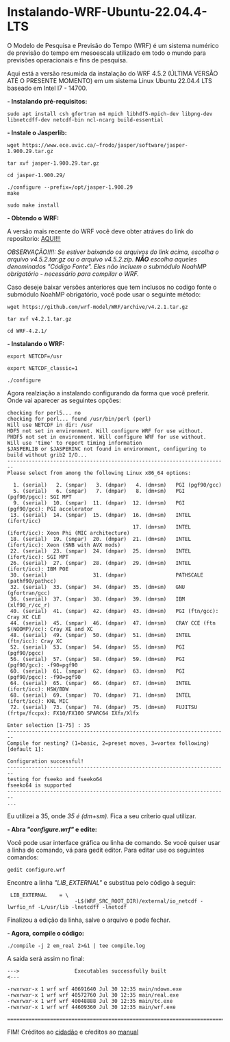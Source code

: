 # Instalando-WRF-Ubuntu-22.04.4-LTS

O Modelo de Pesquisa e Previsão do Tempo (WRF) é um sistema numérico de previsão do tempo em mesoescala utilizado em todo o mundo para previsões operacionais e fins de pesquisa.

Aqui está a versão resumida da instalação do WRF 4.5.2 (ÚLTIMA VERSÃO ATÉ O PRESENTE MOMENTO) em um sistema Linux Ubuntu 22.04.4 LTS baseado em Intel I7 - 14700.

**- Instalando pré-requisitos:**

```
sudo apt install csh gfortran m4 mpich libhdf5-mpich-dev libpng-dev libnetcdff-dev netcdf-bin ncl-ncarg build-essential
```

**- Instale o Jasperlib:**

```
wget https://www.ece.uvic.ca/~frodo/jasper/software/jasper-1.900.29.tar.gz
```
```
tar xvf jasper-1.900.29.tar.gz 
```
```
cd jasper-1.900.29/
```
```
./configure --prefix=/opt/jasper-1.900.29
make
```
```
sudo make install
```

**- Obtendo o WRF:**

A versão mais recente do WRF você deve obter atráves do link do repositorio:
[AQUI!!!](https://github.com/wrf-model/WRF/releases/tag/v4.5.2)

_OBSERVAÇÃO!!!!: Se estiver baixando os arquivos do link acima, escolha o arquivo v4.5.2.tar.gz ou o arquivo v4.5.2.zip. **NÃO** escolha aqueles denominados "Código Fonte". Eles não incluem o submódulo NoahMP obrigatório - necessário para compilar o WRF._

Caso deseje baixar versões anteriores que tem inclusos no codigo fonte o submódulo NoahMP obrigatório, você pode usar o seguinte método:
```
wget https://github.com/wrf-model/WRF/archive/v4.2.1.tar.gz
```
```
tar xvf v4.2.1.tar.gz
```
```
cd WRF-4.2.1/
```

**- Instalando o WRF:**

```
export NETCDF=/usr
```
```
export NETCDF_classic=1
```
```
./configure
```
Agora realziação a instalando configurando da forma que você preferir. Onde vai aparecer as seguintes opções:

```
checking for perl5... no
checking for perl... found /usr/bin/perl (perl)
Will use NETCDF in dir: /usr
HDF5 not set in environment. Will configure WRF for use without.
PHDF5 not set in environment. Will configure WRF for use without.
Will use 'time' to report timing information
$JASPERLIB or $JASPERINC not found in environment, configuring to build without grib2 I/O...
------------------------------------------------------------------------
Please select from among the following Linux x86_64 options:

  1. (serial)   2. (smpar)   3. (dmpar)   4. (dm+sm)   PGI (pgf90/gcc)
  5. (serial)   6. (smpar)   7. (dmpar)   8. (dm+sm)   PGI (pgf90/pgcc): SGI MPT
  9. (serial)  10. (smpar)  11. (dmpar)  12. (dm+sm)   PGI (pgf90/gcc): PGI accelerator
 13. (serial)  14. (smpar)  15. (dmpar)  16. (dm+sm)   INTEL (ifort/icc)
                                         17. (dm+sm)   INTEL (ifort/icc): Xeon Phi (MIC architecture)
 18. (serial)  19. (smpar)  20. (dmpar)  21. (dm+sm)   INTEL (ifort/icc): Xeon (SNB with AVX mods)
 22. (serial)  23. (smpar)  24. (dmpar)  25. (dm+sm)   INTEL (ifort/icc): SGI MPT
 26. (serial)  27. (smpar)  28. (dmpar)  29. (dm+sm)   INTEL (ifort/icc): IBM POE
 30. (serial)               31. (dmpar)                PATHSCALE (pathf90/pathcc)
 32. (serial)  33. (smpar)  34. (dmpar)  35. (dm+sm)   GNU (gfortran/gcc)
 36. (serial)  37. (smpar)  38. (dmpar)  39. (dm+sm)   IBM (xlf90_r/cc_r)
 40. (serial)  41. (smpar)  42. (dmpar)  43. (dm+sm)   PGI (ftn/gcc): Cray XC CLE
 44. (serial)  45. (smpar)  46. (dmpar)  47. (dm+sm)   CRAY CCE (ftn $(NOOMP)/cc): Cray XE and XC
 48. (serial)  49. (smpar)  50. (dmpar)  51. (dm+sm)   INTEL (ftn/icc): Cray XC
 52. (serial)  53. (smpar)  54. (dmpar)  55. (dm+sm)   PGI (pgf90/pgcc)
 56. (serial)  57. (smpar)  58. (dmpar)  59. (dm+sm)   PGI (pgf90/gcc): -f90=pgf90
 60. (serial)  61. (smpar)  62. (dmpar)  63. (dm+sm)   PGI (pgf90/pgcc): -f90=pgf90
 64. (serial)  65. (smpar)  66. (dmpar)  67. (dm+sm)   INTEL (ifort/icc): HSW/BDW
 68. (serial)  69. (smpar)  70. (dmpar)  71. (dm+sm)   INTEL (ifort/icc): KNL MIC
 72. (serial)  73. (smpar)  74. (dmpar)  75. (dm+sm)   FUJITSU (frtpx/fccpx): FX10/FX100 SPARC64 IXfx/Xlfx

Enter selection [1-75] : 35
------------------------------------------------------------------------
Compile for nesting? (1=basic, 2=preset moves, 3=vortex following) [default 1]: 

Configuration successful! 
------------------------------------------------------------------------
testing for fseeko and fseeko64
fseeko64 is supported
------------------------------------------------------------------------
...
```
Eu utilizei a 35, onde _35 é (dm+sm)_. Fica a seu críterio qual utilizar.

**- Abra _"configure.wrf"_ e edite:**

Você pode usar interface gráfica ou linha de comando. Se você quiser usar a linha de comando, vá para gedit editor. Para editar use os seguintes comandos:
```
gedit configure.wrf
```
Encontre a linha _"LIB_EXTERNAL"_ e substitua pelo código à seguir:
```
 LIB_EXTERNAL    = \
                      -L$(WRF_SRC_ROOT_DIR)/external/io_netcdf -lwrfio_nf -L/usr/lib -lnetcdff -lnetcdf     
```
Finalizou a edição da linha, salve o arquivo e pode fechar.

**- Agora, compile o código:**
```
./compile -j 2 em_real 2>&1 | tee compile.log
```
A saída será assim no final:
```
--->                  Executables successfully built                  <---
 
-rwxrwxr-x 1 wrf wrf 40691640 Jul 30 12:35 main/ndown.exe
-rwxrwxr-x 1 wrf wrf 40572760 Jul 30 12:35 main/real.exe
-rwxrwxr-x 1 wrf wrf 40048888 Jul 30 12:35 main/tc.exe
-rwxrwxr-x 1 wrf wrf 44609360 Jul 30 12:35 main/wrf.exe
 
==========================================================================
```

FIM!
Créditos ao [cidadão](https://pratiman-91.github.io/2020/07/28/Installing-WRF-4.2.1-on-Ubuntu-LTS-20.04.html) e cŕeditos ao [manual](https://www2.mmm.ucar.edu/wrf/OnLineTutorial/compilation_tutorial.php#STEP4)
